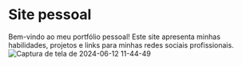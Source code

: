 ﻿# Site pessoal

Bem-vindo ao meu portfólio pessoal! Este site apresenta minhas habilidades,
projetos e links para minhas redes sociais profissionais.
![Captura de tela de 2024-06-12 11-44-49](https://github.com/Mateus-olv-dev/portifolio.V1.0/assets/143757160/bd555653-04e9-45b2-b28e-4930227a7a60)
